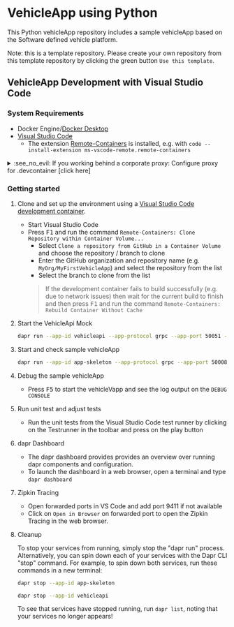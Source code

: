# VehicleApp using Python

This Python vehicleApp repository includes a sample vehicleApp based on the Software defined vehicle platform. 

Note: this is a template repository. Please create your own repository from this template repository by clicking the green button `Use this template`.

## VehicleApp Development with Visual Studio Code

### System Requirements

* Docker Engine/[Docker Desktop](https://www.docker.com/products/docker-desktop)
* [Visual Studio Code](https://code.visualstudio.com)
  * The extension [Remote-Containers](https://marketplace.visualstudio.com/items?itemName=ms-vscode-remote.remote-containers) is installed, e.g. with `code --install-extension ms-vscode-remote.remote-containers`

<details>
      <summary>:see_no_evil: If you working behind a corporate proxy: Configure proxy for .devcontainer [click here] </summary>

> Disclaimer: Non proxy configuration is used by default


1. In Windows: Edit environment variables for your account
2. Create environment variable with name: `DEVCONTAINER_PROXY` with the value `.Proxy`
   * Don't forget (dot) in value of the environment variable
3. Restart Visual Studio Code to pick up new environment variable
4. Optional (in case of any problems): Make sure you clean all images and volumes in Docker Desktop, otherwise cache might be used

### Troubleshooting
If for some reason the devcontainer is not working, then check the `.docker\config.json` file in User profile directory.

The `.docker\config.json` has to have following proxy settings:

```json
{
   "credsStore":"desktop",
   "proxies":{
         "default":{
            "httpProxy":"http://host.docker.internal:3128",
            "httpsProxy":"http://host.docker.internal:3128",
            "noProxy":"host.docker.internal,localhost,127.0.0.1,.bosch.com"
         }
      },
      "stackOrchestrator":"swarm"
   }
}
```
</details>

### Getting started

1. Clone and set up the environment using a [Visual Studio Code development container](https://code.visualstudio.com/docs/remote/create-dev-container#:~:text=%20Create%20a%20development%20container%20%201%20Path,additional%20software%20in%20your%20dev%20container.%20More%20).
   * Start Visual Studio Code
   * Press <kbd>F1</kbd> and run the command `Remote-Containers: Clone Repository within Container Volume...`
     * Select `Clone a repository from GitHub in a Container Volume` and choose the repository / branch to clone
     * Enter the GitHub organization and repository name (e.g. `MyOrg/MyFirstVehicleApp`) and select the repository from the list
     * Select the branch to clone from the list
     > If the development container fails to build successfully (e.g. due to network issues) then wait for the current build to finish and then press <kbd>F1</kbd> and run the command `Remote-Containers: Rebuild Container Without Cache`

1. Start the VehicleApi Mock

   ```bash
   dapr run --app-id vehicleapi --app-protocol grpc --app-port 50051 --components-path ./.dapr/components --config ./.dapr/config.yaml  python3 ./vehicleapi/vehicleapi.py
   ```

1. Start and check sample vehicleApp

   ```bash
   dapr run --app-id app-skeleton --app-protocol grpc --app-port 50008 --config ./.dapr/config.yaml --components-path ./.dapr/components  python3 ./src/client.py 
   ```

1. Debug the sample vehicleApp

   * Press <kbd>F5</kbd> to start the vehicleVapp and see the log output on the `DEBUG CONSOLE`    

1. Run unit test and adjust tests
   * Run the unit tests from the Visual Studio Code test runner by clicking on the Testrunner in the toolbar and press on the play button
     

1. dapr Dashboard
   * The dapr dashboard provides provides an overview over running dapr components and configuration.
   * To launch the dashboard in a web browser, open a terminal and type `dapr dashboard`   
   
1. Zipkin Tracing
   * Open forwarded ports in VS Code and add port 9411 if not available
   * Click on `Open in Browser` on forwarded port to open the Zipkin Tracing in the web browser.
     
1. Cleanup

   To stop your services from running, simply stop the "dapr run" process. Alternatively, you can spin down each of your services with the Dapr CLI "stop" command. For example, to spin down both services, run these commands in a new terminal: 

   <!-- STEP
   expected_stdout_lines: 
     - 'app stopped successfully: nodeapp'
     - 'app stopped successfully: pythonapp'
   expected_stderr_lines:
   output_match_mode: substring
   name: Shutdown dapr
   -->

   ```bash
   dapr stop --app-id app-skeleton 
   ```

   ```bash
   dapr stop --app-id vehicleapi
   ```

   <!-- END_STEP -->

   To see that services have stopped running, run `dapr list`, noting that your services no longer appears!

